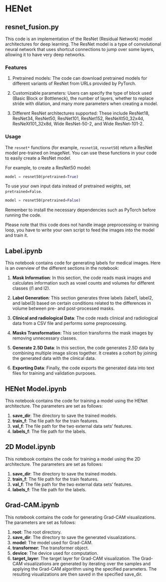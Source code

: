 # HENet
## resnet_fusion.py

This code is an implementation of the ResNet (Residual Network) model architectures for deep learning. The ResNet model is a type of convolutional neural network that uses shortcut connections to jump over some layers, allowing it to have very deep networks.

### Features

1. Pretrained models: The code can download pretrained models for different variants of ResNet from URLs provided by PyTorch.

2. Customizable parameters: Users can specify the type of block used (Basic Block or Bottleneck), the number of layers, whether to replace stride with dilation, and many more parameters when creating a model.

3. Different ResNet architectures supported: These include ResNet18, ResNet34, ResNet50, ResNet101, ResNet152, ResNeXt50_32x4d, ResNeXt101_32x8d, Wide ResNet-50-2, and Wide ResNet-101-2.

### Usage

The `resnet*` functions (for example, `resnet18`, `resnet50`) return a ResNet model pre-trained on ImageNet. You can use these functions in your code to easily create a ResNet model. 

For example, to create a ResNet50 model:

```python
model = resnet50(pretrained=True)
```

To use your own input data instead of pretrained weights, set `pretrained=False`.

```python
model = resnet50(pretrained=False)
```

Remember to install the necessary dependencies such as PyTorch before running the code.

Please note that this code does not handle image preprocessing or training loop, you have to write your own script to feed the images into the model and train it.


## Label.ipynb

This notebook contains code for generating labels for medical images. Here is an overview of the different sections in the notebook:

1. **Mask Information**: In this section, the code reads mask images and calculates information such as voxel counts and volumes for different classes (l1 and l2).

2. **Label Generation**: This section generates three labels (label1, label2, and label3) based on certain conditions related to the differences in volume between pre- and post-processed masks.

3. **Clinical and radiological Data**: The code reads clinical and radiological data from a CSV file and performs some preprocessing.

4. **Masks Transformation**: This section transforms the mask images by removing unnecessary classes.

5. **Generate 2.5D Data**: In this section, the code generates 2.5D data by combining multiple image slices together. It creates a cohort by joining the generated data with the clinical data.

6. **Exporting Data**: Finally, the code exports the generated data into text files for training and validation purposes.

## HENet Model.ipynb
This notebook contains the code for training a model using the HENet architecture. The parameters are set as follows:

1. **save_dir**: The directory to save the trained models.
2. **train_f**: The file path for the train features.
3. **val_f**: The file path for the two external data sets’ features.
4. **labels_f**: The file path for the labels.

## 2D Model.ipynb
This notebook contains the code for training a model using the 2D architecture. The parameters are set as follows:

1. **save_dir**: The directory to save the trained models.
2. **train_f**: The file path for the train features.
3. **val_f**: The file path for the two external data sets’ features.
4. **labels_f**: The file path for the labels.

## Grad-CAM.ipynb
This notebook contains the code for generating Grad-CAM visualizations. The parameters are set as follows:

1. **root**: The root directory.
2. **save_dir**: The directory to save the generated visualizations.
3. **model**: The model used for Grad-CAM.
4. **transformer**: The transformer object.
5. **device**: The device used for computation.
6. **target_layer**: The target layer for Grad-CAM visualization.
The Grad-CAM visualizations are generated by iterating over the samples and applying the Grad-CAM algorithm using the specified parameters. The resulting visualizations are then saved in the specified save_dir.



